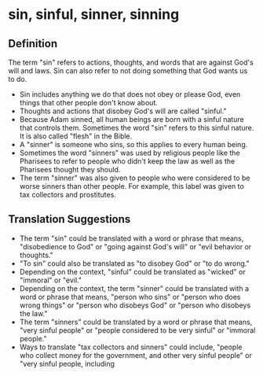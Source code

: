 # sin, sinful, sinner, sinning

## Definition

The term "sin" refers to actions, thoughts, and words that are against God's will and laws. Sin can also refer to not doing something that God wants us to do.

* Sin includes anything we do that does not obey or please God, even things that other people don't know about.
* Thoughts and actions that disobey God's will are called "sinful."
* Because Adam sinned, all human beings are born with a sinful nature that controls them. Sometimes the word "sin" refers to this sinful nature. It is also called "flesh" in the Bible.
* A "sinner" is someone who sins, so this applies to every human being.
* Sometimes the word "sinners" was used by religious people like the Pharisees to refer to people who didn't keep the law as well as the Pharisees thought they should.
* The term "sinner" was also given to people who were considered to be worse sinners than other people. For example, this label was given to tax collectors and prostitutes.


## Translation Suggestions



* The term "sin" could be translated with a word or phrase that means, "disobedience to God" or "going against God's will" or "evil behavior or thoughts."
* "To sin" could also be translated as "to disobey God" or "to do wrong."
* Depending on the context, "sinful" could be translated as "wicked" or "immoral" or "evil."
* Depending on the context, the term "sinner" could be translated with a word or phrase that means, "person who sins" or "person who does wrong things" or "person who disobeys God" or "person who disobeys the law."
* The term "sinners" could be translated by a word or phrase that means, "very sinful people" or "people considered to be very sinful" or "immoral people."
* Ways to translate "tax collectors and sinners" could include, "people who collect money for the government, and other very sinful people" or "very sinful people, including